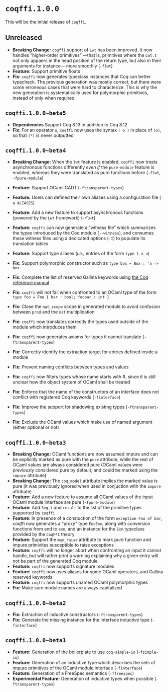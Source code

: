 # `coqffi.1.0.0`

This will be the initial release of `coqffi`.

## Unreleased

- **Breaking Change:** `coqffi` support of `Lwt` has been improved. It
  now handles “higher-order primitives” —that is, primitives where the
  `Lwt.t` not only appaers in the head position of the return type,
  but also in their arguments for instance— more smoothly (`-flwt`)
- **Feature:** Support primitive floats
- **Fix:** `coqffi` now generates typeclass instances that Coq can
  better typecheck. The previous generation was mostly correct, but
  there were some erroneous cases that were hard to characterize. This
  is why the new generation is systematically used for polymorphic
  primitives, instead of only when required

## `coqffi.1.0.0~beta5`

- **Dependencies** Support Coq 8.13 in addition to Coq 8.12
- **Fix:** For an operator `o`, `coqffi` now uses the syntax `( o )`
  in place of `(o)`, so that `(*)` is never outputted

## `coqffi.1.0.0~beta4`

- **Breaking Change:** When the `lwt` feature is enabled, `coqffi` now
  treats asynchronous functions differently *even if* the
  `pure-module` feature is enabled, whereas they were translated as
  pure functions before (`-flwt`, `-fpure-module`)
- **Feature:** Support OCaml GADT (`-ftransparent-types`)
- **Feature:** Users can defined their own aliases using a
  configuration file (`-a ALIASES`)
- **Feature:** Add a new feature to support asynchronous functions
  (powered by the `Lwt` framework) (`-flwt`)
- **Feature:** `coqffi` can now generate a “witness file” which
  summarizes the types introduced by the Coq module (`--witness`),
  and consumes these witness files using a dedicated options (`-I`)
  to populate its translation tables
- **Feature:** Support type aliases (*i.e.*, entries of the form `type
  t = u`)
- **Fix:** Support polymorphic constructor such as `type box = Box :
  'a -> box`
- **Fix:** Complete the list of reserved Gallina keywords using [the
  Coq reference manual][coq-refman]
- **Fix:** `coqffi` will not fail when confronted to an OCaml type of
  the form `type foo = Foo { bar : bool; foobar : int }`
- **Fix:** Close the `nat_scope` scope in generated module to avoid
  confusion between `prod` and the `nat` multiplication
- **Fix:** `coqffi` now translates correctly the types used outside of
  the module which introduces them
- **Fix:** `coqffi` now generates axioms for types it cannot translate
  (`-ftransparent-types`)
- **Fix:** Correctly identify the extraction target for entries
  defined inside a module
- **Fix:** Prevent naming conflicts between types and values
- **Fix:** `coqffi` now filters types whose name starts with #, since
  it is still unclear how the object system of OCaml shall be treated
- **Fix:** Enforce that the name of the constructors of an interface
  does not conflict with registered Coq keywords (`-finterface`)
- **Fix:** Improve the support for shadowing existing types
  (`-ftransparent-types`)
- **Fix:** Exclude the OCaml values which make use of named argument
  (either optional or not)

  [coq-refman]: https://coq.github.io/doc/v8.9/refman/language/gallina-specification-language.html

## `coqffi.1.0.0~beta3`

- **Breaking Change:** OCaml functions are now assumed impure and can
  be explicitly marked as pure with the `pure` attribute, while the
  rest of OCaml values are always considered pure (OCaml values
  were previously considered pure by default, and could be marked
  using the `impure` attribute)
- **Breaking Change:** The `coq_model` attribute implies the marked
  value is pure (it was previously ignored when used in conjuction
  with the `impure` attribute)
- **Feature:** Add a new feature to assume all OCaml values of
  the input OCaml module interface are pure (`-fpure-module`)
- **Feature:** Add `Seq.t` and `result` to the list of the primitive
  types supported by `coqffi`
- **Feature**: In presence of a constuction of the form `exception Foo
  of bar`, coqffi now generates a “proxy” type `FooExn`, along with
  conversion functions from and to `exn`, and an instance for the
  `Exn` typeclass provided by the `CoqFFI` theory
- **Feature:** Support the `may_raise` attribute to mark pure function
  and impure primivites susceptible to raise exceptions
- **Feature:** `coqffi` will no longer abort when confronting an input
  it cannot handle, but will rather print a warning explaining why
  a given entry will not be part of the generated Coq module
- **Feature:** `coqffi` now supports signature modules
- **Feature:** `coqffi` now uses aliases for some OCaml operators,
  and Gallina reserved keywords
- **Feature:** `coqffi` now supports unamed OCaml polymorphic types
- **Fix:** Make sure module names are always capitalized

## `coqffi.1.0.0~beta2`

- **Fix:** Extraction of inductive constructors
  (`-ftransparent-types`)
- **Fix:** Generate the missing instance for the interface inductive
  type (`-finterface`)

## `coqffi.1.0.0~beta1`

- **Feature:** Generation of the boilerplate to use `coq-simple-io`
  (`-fsimple-io`)
- **Feature:** Generation of an inductive type which describes the
  sets of impure primitives of the OCaml module interface
  (`-finterface`)
- **Feature:** Generation of a FreeSpec semantics (`-ffreespec`)
- **Experimental Feature:** Generation of inductive types when
  possible (`-ftransparent-types`)

